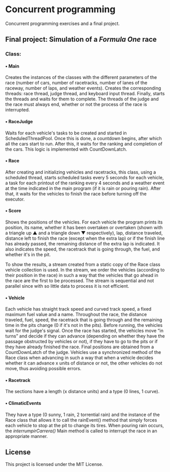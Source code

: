 # Concurrent programming

Concurrent programming exercises and a final project.
## Final project: Simulation of a  _Formula One_ race

### Class:

#### • Main

Creates the instances of the classes with the different parameters of the race (number of cars, number of racetracks, number of lanes of the raceway, number of laps, and weather events). Creates the corresponding threads: race thread, judge thread, and keyboard input thread. Finally, starts the threads and waits for them to complete. The threads of the judge and the race must always end, whether or not the process of the race is interrupted.

#### • RaceJudge

Waits for each vehicle's tasks to be created and started in ScheduledThreadPool.
Once this is done, a countdown begins, after which all the cars start to run. After this, it waits for the ranking and completion of the cars. This logic is implemented with CountDownLatch.

#### • Race

After creating and initializing vehicles and racetracks, this class, using a scheduled thread, starts scheduled tasks every 5 seconds for each vehicle, a task for each printout of the ranking every 4 seconds and a weather event at the time indicated in the main program (if it is rain or pouring rain). After that, it waits for the vehicles to finish the race before turning off the executor.



#### • Score

Shows the positions of the vehicles. For each vehicle the program prints its position, its name, whether it has been overtaken or overtaken (shown with a triangle up ▲ and a triangle down ▼ respectively), lap, distance traveled, distance left to finish the race (except when the extra lap) or if the finish line has already passed, the remaining distance of the extra lap is indicated. It also indicates the speed, the racetrack that is going through, the fuel, and whether it's in the pit.

To show the results, a stream created from a static copy of the Race class vehicle collection is used. In the stream, we order the vehicles (according to their position in the race) in such a way that the vehicles that go ahead in the race are the first to be processed. The stream is sequential and not parallel since with so little data to process it is not efficient.


#### • Vehicle

Each vehicle has straight track speed and curved track speed, a fixed maximum fuel value and a name. Throughout the race, the distance traveled, fuel, speed, the racetrack that is going through and the remaining time in the pits change (0 if it's not in the pits).
Before running, the vehicles wait for the judge's signal. Once the race has started, the vehicles move “in turns” and decide if they can advance (depending on whether they have the passage obstructed by vehicles or not), if they have to go to the pits or if they have already finished the race. Final positions are obtained from a CountDownLatch of the judge.
Vehicles use a synchronized method of the Race class when advancing in such a way that when a vehicle decides whether it can advance x units of distance or not, the other vehicles do not move, thus avoiding possible errors.

#### • Racetrack

The sections have a length (x distance units) and a type (0 lines, 1 curve).

#### • ClimaticEvents

They have a type (0 sunny, 1 rain, 2 torrential rain) and the instance of the Race class that allows it to call the rainEvent() method that simply forces each vehicle to stop at the pit to change its tires. When pouring rain occurs, the _interrumpirCarrera()_ Main method is called to interrupt the race in an appropriate manner.

## License

This project is licensed under the MIT License.




